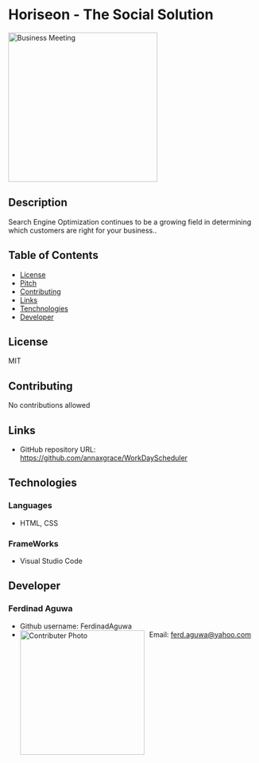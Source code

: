 # Horiseon - The Social Solution
<img src= "../images/digital-marketing-meeting.jpg"
     alt="Business Meeting"
     style="margin-right: 10px; height: 300px;" />
## Description
Search Engine Optimization continues to be a growing field in determining which customers are right for your business..
## Table of Contents
* [License](#license)
* [Pitch](#pitch)
* [Contributing](#contributing)
* [Links](#Links)
* [Tenchnologies](#Technologies)
* [Developer](#Developer)
## License
MIT
## Contributing
No contributions allowed  
## Links
* GitHub repository URL: https://github.com/annaxgrace/WorkDayScheduler
## Technologies
### Languages
* HTML, CSS
### FrameWorks
* Visual Studio Code
## Developer
### Ferdinad Aguwa 
* Github username: FerdinadAguwa
* Email: ferd.aguwa@yahoo.com
<img src= "https://apis.mail.yahoo.com/ws/v3/mailboxes/@.id==VjN-s4w5y27iBCiCcheFoJ1-_NaTYe8RAls6yh3N9Phfl5SaT_AiXsr-Z04i5YetVFGs4QS589m2ULn4HOf3kMCF_g/messages/@.id==AN6Av2kj2Y9xXLjkqgWJ-GMPx3Q/content/parts/@.id==2/thumbnail?appId=YMailNorrin"
     alt="Contributer Photo"
     width=250px
     style="float: left; margin-right: 10px;"/>
